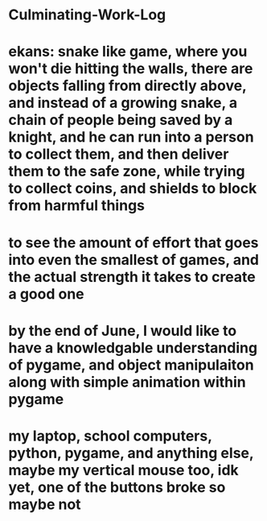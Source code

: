 # Culminating-Work-Log
# ekans: snake like game, where you won't die hitting the walls, there are objects falling from directly above, and instead of a growing snake, a chain of people being saved by a knight, and he can run into a person to collect them, and then deliver them to the safe zone, while trying to collect coins, and shields to block from harmful things
# to see the amount of effort that goes into even the smallest of games, and the actual strength it takes to create a good one
# by the end of June, I would like to have a knowledgable understanding of pygame, and object manipulaiton along with simple animation within pygame
# my laptop, school computers, python, pygame, and anything else, maybe my vertical mouse too, idk yet, one of the buttons broke so maybe not
